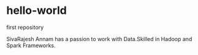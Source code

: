 # hello-world
first repository

SivaRajesh Annam has a passion to work with Data.Skilled in Hadoop and Spark Frameworks.
